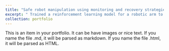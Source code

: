 ```yaml
---
title: "Safe robot manipulation using monitoring and recovery strategies"
excerpt: " Trained a reinforcement learning model for a robotic arm to reach door handles in simulation and successfully transferred it to real-world applications. Developed a self-supervised learning-based anomaly detection model to monitor irregularities and implemented recovery steps.<br/><img src='/images/example_RL2.jpg'>"
collection: portfolio
---
```

This is an item in your portfolio. It can be have images or nice text. If you name the file .md, it will be parsed as markdown. If you name the file .html, it will be parsed as HTML.

